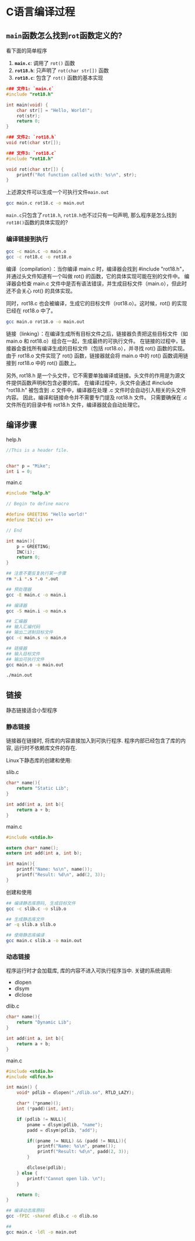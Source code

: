# C语言编译过程

## `main`函数怎么找到`rot`函数定义的?

看下面的简单程序

1. **`main.c`**: 调用了 `rot()` 函数
2. **`rot18.h`**: 只声明了 `rot(char str[])` 函数
3. **`rot18.c`**: 包含了 `rot()` 函数的基本实现

```c
### 文件1: `main.c`
#include "rot18.h"

int main(void) {
    char str[] = "Hello, World!";
    rot(str);
    return 0;
}
```

```c
### 文件2: `rot18.h`
void rot(char str[]);
```

```c
### 文件3: `rot18.c`
#include "rot18.h"

void rot(char str[]) {
    printf("Rot function called with: %s\n", str);
}
```

上述源文件可以生成一个可执行文件`main.out`
```bash
gcc main.c rot18.c -o main.out
```

`main.c`只包含了`rot18.h`, `rot18.h`也不过只有一句声明, 那么程序是怎么找到`rot18()`函数的具体实现的?

### 编译链接到执行
```bash
gcc -c main.c -o main.o
gcc -c rot18.c -o rot18.o
```
编译（compilation）：当你编译 main.c 时，编译器会找到 #include "rot18.h"，并通过头文件知道有一个叫做 rot() 的函数，它的具体实现可能在别的文件中。
编译器会检查 main.c 文件中是否有语法错误，并生成目标文件（main.o），但此时还不会关心 rot() 的具体实现。

同时，rot18.c 也会被编译，生成它的目标文件（rot18.o）。这时候，rot() 的实现已经在 rot18.o 中了。

```bash
gcc main.o rot18.o -o main.out
```
链接（linking）：在编译生成所有目标文件之后，链接器负责把这些目标文件（如 main.o 和 rot18.o）组合在一起，生成最终的可执行文件。
在链接的过程中，链接器会查找所有编译生成的目标文件（包括 rot18.o），并寻找 rot() 函数的实现。
由于 rot18.o 文件实现了 rot() 函数，链接器就会将 main.o 中的 rot() 函数调用链接到 rot18.o 中的 rot() 函数上。

另外, rot18.h 是一个头文件，它不需要单独编译或链接。头文件的作用是为源文件提供函数声明和包含必要的库。
在编译过程中，头文件会通过 #include "rot18.h" 被包含到 .c 文件中，编译器在处理 .c 文件时会自动引入相关的头文件内容。
因此，编译和链接命令并不需要专门提及 rot18.h 文件。
只需要确保在 .c 文件所在的目录中有 rot18.h 文件，编译器就会自动处理它。

## 编译步骤

help.h

```c
//This is a header file.


char* p = "Mike";
int i = 0;
```

main.c

```c
#include "help.h"

// Begin to define macro

#define GREETING "Hello world!"
#define INC(x) x++

// End

int main(){
    p = GREETING;
    INC(i);
    return 0;
}
```

```bash
## 注意不要反复执行某一步骤
rm *.i *.s *.o *.out

## 预处理器
gcc -E main.c -o main.i

## 编译器
gcc -S main.i -o main.s

## 汇编器
## 输入汇编代码
## 输出二进制目标文件
gcc -c main.s -o main.o

## 链接器
## 输入目标文件
## 输出可执行文件
gcc main.o -o main.out

./main.out
```

## 链接

静态链接适合小型程序

### 静态链接

链接器在链接时, 将库的内容直接加入到可执行程序. 程序内部已经包含了库的内容, 运行时不依赖库文件的存在.

Linux下静态库的创建和使用:

slib.c

```c
char* name(){
    return "Static Lib";
}

int add(int a, int b){
    return a + b;
}

```

main.c

```c
#include <stdio.h>

extern char* name();
extern int add(int a, int b);

int main(){
    printf("Name: %s\n", name());
    printf("Result: %d\n", add(2, 3));
}
```

创建和使用

```bash
## 编译静态库原码, 生成目标文件
gcc -c slib.c -o slib.o

## 生成静态库文件
ar -q slib.a slib.o

## 使用静态库编译
gcc main.c slib.a -o main.out
```

### 动态链接

程序运行时才会加载库, 库的内容不进入可执行程序当中.
关键的系统调用:

- dlopen
- dlsym
- dlclose

dlib.c

```c
char* name(){
    return "Dynamic Lib";
}

int add(int a, int b){
    return a + b;
}
```

main.c

```c
#include <stdio.h>
#include <dlfcn.h>

int main() {
    void* pdlib = dlopen("./dlib.so", RTLD_LAZY);

    char* (*pname)();
    int (*padd)(int, int);

    if (pdlib != NULL){
        pname = dlsym(pdlib, "name");
        padd = dlsym(pdlib, "add");

        if((pname != NULL) && (padd != NULL)){
            printf("Name: %s\n", pname());
            printf("Result: %d\n", padd(2, 3));
        }

        dlclose(pdlib);
    } else {
        printf("Cannot open lib. \n");
    }

    return 0;
}
```

```bash
## 编译动态库原码
gcc -fPIC -shared dlib.c -o dlib.so

##
gcc main.c -ldl -o main.out
```
